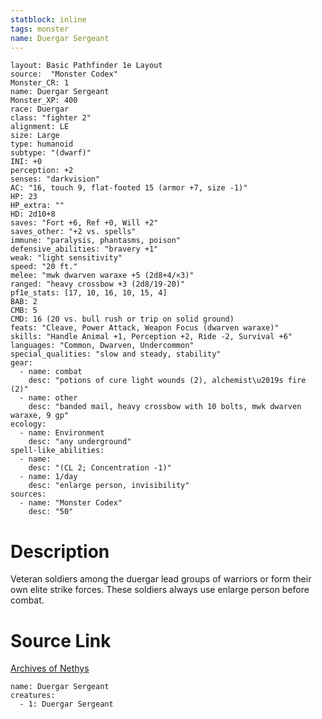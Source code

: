 ```yaml
---
statblock: inline
tags: monster
name: Duergar Sergeant
---
```

```statblock
layout: Basic Pathfinder 1e Layout
source:  "Monster Codex"
Monster_CR: 1
name: Duergar Sergeant
Monster_XP: 400
race: Duergar
class: "fighter 2"
alignment: LE
size: Large
type: humanoid
subtype: "(dwarf)"
INI: +0
perception: +2
senses: "darkvision"
AC: "16, touch 9, flat-footed 15 (armor +7, size -1)"
HP: 23
HP_extra: ""
HD: 2d10+8
saves: "Fort +6, Ref +0, Will +2"
saves_other: "+2 vs. spells"
immune: "paralysis, phantasms, poison"
defensive_abilities: "bravery +1"
weak: "light sensitivity"
speed: "20 ft."
melee: "mwk dwarven waraxe +5 (2d8+4/×3)"
ranged: "heavy crossbow +3 (2d8/19-20)"
pf1e_stats: [17, 10, 16, 10, 15, 4]
BAB: 2
CMB: 5
CMD: 16 (20 vs. bull rush or trip on solid ground)
feats: "Cleave, Power Attack, Weapon Focus (dwarven waraxe)"
skills: "Handle Animal +1, Perception +2, Ride -2, Survival +6"
languages: "Common, Dwarven, Undercommon"
special_qualities: "slow and steady, stability"
gear:
  - name: combat
    desc: "potions of cure light wounds (2), alchemist\u2019s fire (2)"
  - name: other
    desc: "banded mail, heavy crossbow with 10 bolts, mwk dwarven waraxe, 9 gp"
ecology:
  - name: Environment
    desc: "any underground"
spell-like_abilities:
  - name:
    desc: "(CL 2; Concentration -1)"
  - name: 1/day
    desc: "enlarge person, invisibility"
sources:
  - name: "Monster Codex"
    desc: "50"
```
# Description
Veteran soldiers among the duergar lead groups of warriors or form their own elite strike forces. These soldiers always use enlarge person before combat.
# Source Link
[Archives of Nethys](https://aonprd.com/MonsterDisplay.aspx?ItemName=Duergar%20Sergeant)
```encounter-table
name: Duergar Sergeant
creatures:
  - 1: Duergar Sergeant
```
